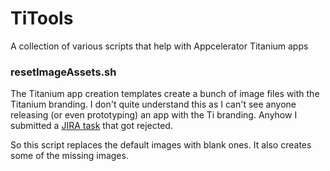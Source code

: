 TiTools
=======

A collection of various scripts that help with Appcelerator Titanium apps

### resetImageAssets.sh
The Titanium app creation templates create a bunch of image files with the Titanium branding. I don't quite understand this as I can't see anyone releasing (or even prototyping) an app with the Ti branding. Anyhow I submitted a [JIRA task](https://jira.appcelerator.org/browse/TC-2042) that got rejected.

So this script replaces the default images with blank ones. It also creates some of the missing images.